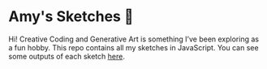 # Amy's Sketches :art:
Hi! 
Creative Coding and Generative Art is something I’ve been exploring as a fun hobby. This repo contains all my sketches in JavaScript. You can see some outputs of each sketch [here](https://github.com/amycardoso/sketches/tree/main/output).
